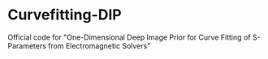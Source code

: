 # Curvefitting-DIP
Official code for "One-Dimensional Deep Image Prior for Curve Fitting of S-Parameters from Electromagnetic Solvers"
